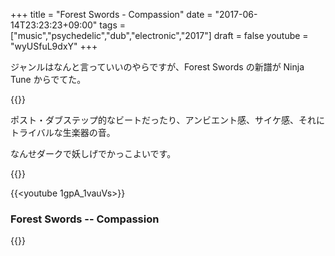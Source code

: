 +++
title = "Forest Swords - Compassion"
date = "2017-06-14T23:23:23+09:00"
tags = ["music","psychedelic","dub","electronic","2017"]
draft = false
youtube = "wyUSfuL9dxY"
+++

ジャンルはなんと言っていいのやらですが、Forest Swords の新譜が Ninja Tune からでてた。

{{<youtube wyUSfuL9dxY>}}

ポスト・ダブステップ的なビートだったり、アンビエント感、サイケ感、それにトライバルな生楽器の音。

なんせダークで妖しげでかっこよいです。

{{<youtube bnh7ilPUSGo>}}

{{<youtube 1gpA_1vauVs>}}

### Forest Swords -- Compassion 
{{<amazon B06XXLXMCZ>}}
